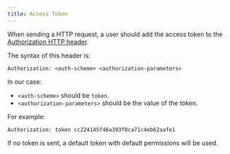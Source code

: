 ```yaml
---
title: Access Token
---
```


When sending a HTTP request,
a user should add the access token to
the [Authorization HTTP header](https://developer.mozilla.org/en-US/docs/Web/HTTP/Headers/Authorization).

The syntax of this header is:

```
Authorization: <auth-scheme> <authorization-parameters>
```

In our case:

- `<auth-scheme>` should be `token`.
- `<authorization-parameters>` should be the value of the token.

For example:

```
Authorization: token cc224145f46a393f8ca71c4eb62aafe1
```

If no token is sent, a default token
with default permissions will be used.
